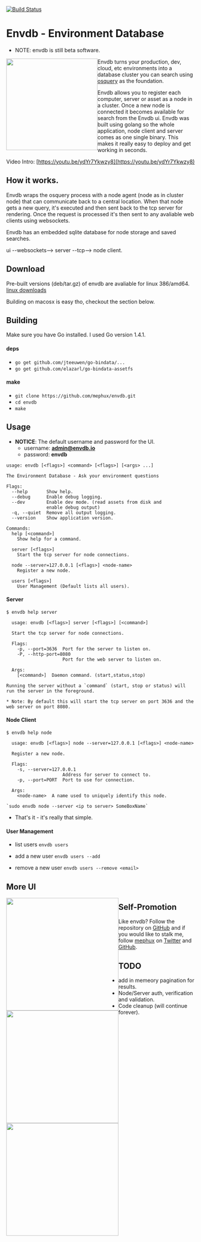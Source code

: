 [![Build Status](http://komanda.io:8080/api/badge/github.com/mephux/envdb/status.svg?branch=master)](http://komanda.io:8080/github.com/mephux/envdb)

# Envdb - Environment Database

* NOTE: envdb is still beta software.

<img style="float:left;" height="244px" src="https://raw.githubusercontent.com/mephux/envdb-old/master/data/envdb.gif">

Envdb turns your production, dev, cloud, etc environments into a database 
cluster you can search using [osquery](https://github.com/facebook/osquery) as the foundation.

Envdb allows you to register each computer, server or asset as a node in a cluster. Once a new
node is connected it becomes available for search from the Envdb ui. 
Envdb was built using golang so the whole application, node client and server comes as one single binary.
This makes it really easy to deploy and get working in seconds.

Video Intro: [https://youtu.be/ydYr7Ykwzy8](https://youtu.be/ydYr7Ykwzy8)

## How it works.

Envdb wraps the osquery process with a node agent (node as in cluster node) that can communicate back to a central location.
When that node gets a new query, it's executed and then sent back to the tcp server for rendering. Once the
request is processed it's then sent to any avaliable web clients using websockets.

Envdb has an embedded sqlite database for node storage and saved searches.

ui --websockets--> server --tcp--> node client.

## Download

Pre-built versions (deb/tar.gz) of envdb are avaliable for linux 386/amd64. 
[linux downloads](https://github.com/mephux/envdb/releases)

Building on macosx is easy tho, checkout the section below.

## Building

  Make sure you have Go installed. I used Go version 1.4.1.

#### deps

  * `go get github.com/jteeuwen/go-bindata/...`
  * `go get github.com/elazarl/go-bindata-assetfs`

#### make

  * `git clone https://github.com/mephux/envdb.git`
  * `cd envdb`
  * `make`

## Usage

  * **NOTICE**: The default username and password for the UI.
    * username: **admin@envdb.io**
    * password: **envdb**

```
usage: envdb [<flags>] <command> [<flags>] [<args> ...]

The Environment Database - Ask your environment questions

Flags:
  --help       Show help.
  --debug      Enable debug logging.
  --dev        Enable dev mode. (read assets from disk and
               enable debug output)
  -q, --quiet  Remove all output logging.
  --version    Show application version.

Commands:
  help [<command>]
    Show help for a command.

  server [<flags>]
    Start the tcp server for node connections.

  node --server=127.0.0.1 [<flags>] <node-name>
    Register a new node.

  users [<flags>]
    User Management (Default lists all users).
```

#### Server

```
$ envdb help server

  usage: envdb [<flags>] server [<flags>] [<command>]

  Start the tcp server for node connections.

  Flags:
    -p, --port=3636  Port for the server to listen on.
    -P, --http-port=8080  
                     Port for the web server to listen on.

  Args:
    [<command>]  Daemon command. (start,status,stop)
```

    Running the server without a `command` (start, stop or status) will run the server in the foreground.

    * Note: By default this will start the tcp server on port 3636 and the web server on port 8080.

#### Node Client

```
$ envdb help node

  usage: envdb [<flags>] node --server=127.0.0.1 [<flags>] <node-name>

  Register a new node.

  Flags:
    -s, --server=127.0.0.1  
                     Address for server to connect to.
    -p, --port=PORT  Port to use for connection.

  Args:
    <node-name>  A name used to uniquely identify this node.
```

    `sudo envdb node --server <ip to server> SomeBoxName`

  * That's it - it's really that simple.

#### User Management

  * list users
    `envdb users`

  * add a new user
    `envdb users --add`

  * remove a new user
    `envdb users --remove <email>`

## More UI

<img style="float:left;" height="300px" src="https://raw.githubusercontent.com/mephux/envdb-old/master/data/envdb-1.png">

<img style="float:left;" height="300px" src="https://raw.githubusercontent.com/mephux/envdb-old/master/data/envdb-2.png">

<img style="float:left;" height="300px" src="https://raw.githubusercontent.com/mephux/envdb-old/master/data/envdb-3.png">

## Self-Promotion

Like envdb? Follow the repository on
[GitHub](https://github.com/mephux/envdb) and if
you would like to stalk me, follow [mephux](http://dweb.io/) on
[Twitter](http://twitter.com/mephux) and
[GitHub](https://github.com/mephux).

## TODO

  * add in memeory pagination for results.
  * Node/Server auth, verification and validation.
  * Code cleanup (will continue forever).
